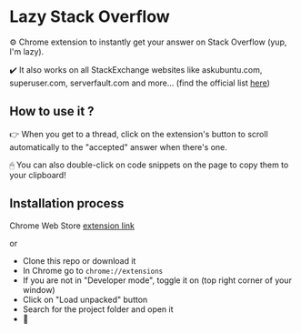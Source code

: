 # Lazy Stack Overflow

⚙️ Chrome extension to instantly get your answer on Stack Overflow (yup, I'm lazy).

✔️ It also works on all StackExchange websites like askubuntu.com, superuser.com, serverfault.com and more... (find the official list [here](https://stackexchange.com/sites))

## How to use it ?

👉 When you get to a thread, click on the extension's button to scroll automatically to the "accepted" answer when there's one.

🖱 You can also double-click on code snippets on the page to copy them to your clipboard!

## Installation process
Chrome Web Store [extension link](https://chrome.google.com/webstore/detail/lazy-stack-overflow/eajkinanmbmcnalbkmbakkcfakpenkfg?hl=fr)

or

* Clone this repo or download it
* In Chrome go to `chrome://extensions`
* If you are not in "Developer mode", toggle it on (top right corner of your window)
* Click on "Load unpacked" button
* Search for the project folder and open it
* 🎉
